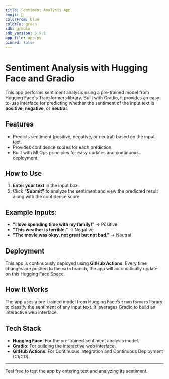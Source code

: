 ```yaml
---
title: Sentiment Analysis App
emoji: 💬
colorFrom: blue
colorTo: green
sdk: gradio
sdk_version: 5.9.1
app_file: app.py
pinned: false
---
```



# Sentiment Analysis with Hugging Face and Gradio

This app performs sentiment analysis using a pre-trained model from Hugging Face's Transformers library. Built with Gradio, it provides an easy-to-use interface for predicting whether the sentiment of the input text is **positive**, **negative**, or **neutral**.

## Features
- Predicts sentiment (positive, negative, or neutral) based on the input text.
- Provides confidence scores for each prediction.
- Built with MLOps principles for easy updates and continuous deployment.

## How to Use
1. **Enter your text** in the input box.
2. Click **"Submit"** to analyze the sentiment and view the predicted result along with the confidence score.

## Example Inputs:
- **"I love spending time with my family!"** → Positive
- **"This weather is terrible."** → Negative
- **"The movie was okay, not great but not bad."** → Neutral

## Deployment
This app is continuously deployed using **GitHub Actions**. Every time changes are pushed to the `main` branch, the app will automatically update on this Hugging Face Space.

## How It Works
The app uses a pre-trained model from Hugging Face’s `transformers` library to classify the sentiment of any input text. It leverages Gradio to build an interactive web interface.

## Tech Stack
- **Hugging Face**: For the pre-trained sentiment analysis model.
- **Gradio**: For building the interactive web interface.
- **GitHub Actions**: For Continuous Integration and Continuous Deployment (CI/CD).

---

Feel free to test the app by entering text and analyzing its sentiment.

